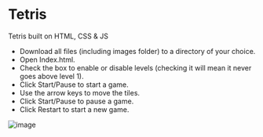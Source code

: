 # Tetris
Tetris built on HTML, CSS &amp; JS

- Download all files (including images folder) to a directory of your choice.
- Open Index.html.
- Check the box to enable or disable levels (checking it will mean it never goes above level 1).
- Click Start/Pause to start a game.
- Use the arrow keys to move the tiles.
- Click Start/Pause to pause a game.
- Click Restart to start a new game.

![image](https://user-images.githubusercontent.com/37915036/109737303-cc202600-7b93-11eb-8d04-1f1f40907637.png)

